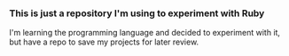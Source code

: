 ### This is just a repository I'm using to experiment with Ruby
I'm learning the programming language and decided to experiment with it, but have a repo to save my projects for later review.